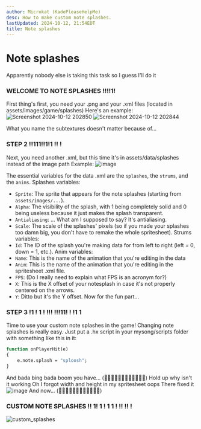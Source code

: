 ```yaml
---
author: Microkat (KadePleaseHelpMe)
desc: How to make custom note splashes.
lastUpdated: 2024-10-12, 21:54EDT
title: Note splashes
---
```

# Note splashes

Apparently nobody else is taking this task so I guess I'll do it

### WELCOME TO NOTE SPLASHES !!!!1!

First thing's first, you need your .png and your .xml files (located in assets/images/game/splashes)
Here's an example:
![Screenshot 2024-10-12 202850](https://github.com/user-attachments/assets/1d07e462-a622-49d7-bcd6-fb5862770e3e)
![Screenshot 2024-10-12 202844](https://github.com/user-attachments/assets/ea54cfae-d007-4c63-a879-50a8bfc15026)

What you name the subtextures doesn't matter because of...

### STEP 2 !!111!!1!1 !! !
Next, you need another .xml, but this time it's in assets/data/splashes instead of the image path
Example: 
![image](https://github.com/user-attachments/assets/bec625f4-7ae1-469d-982f-47bb50ba4b86)

The essential variables for the data .xml are the ``splashes``, the ``strums``, and the ``anims``.
Splashes variables:
- ``Sprite``: The sprite that appears for the note splashes (starting from ``assets/images/...``).
- ``Alpha``: The visibility of the splash, with 1 being completely solid and 0 being useless because it just makes the splash transparent.
- ``Antialiasing``: ... What am I supposed to say? It's antialiasing.
- ``Scale``: The scale of the splashes' pixels (so if you made your splashes too damn big, you don't have to remake the whole spritesheet).
Strums variables:
- ``Id``: The ID of the splash you're making data for from left to right (left = 0, down = 1, etc.).
Anim variables:
- ``Name``: This is the name of the animation that you're editing in the data
- ``Anim``: This is the name of the animation that you're editing in the spritesheet .xml file.
- ``FPS``: (Do I really need to explain what FPS is an acronym for?)
- ``X``: This is the X offset of your notesplash in case it's not properly centered on the arrows.
- ``Y``: Ditto but it's the Y offset.
Now for the fun part...

### STEP 3 !1 ! 1 ! !!! !!!11! ! !1 1

Time to use your custom note splashes in the game! Changing note splashes is really easy.
Just put a .hx script in your mysong/scripts folder with something like this in it:
```haxe
function onPlayerHit(e)
{
	e.note.splash = "sploosh";
}
```
[weed]: <> (I had to figure this out by backtracking through playstate and looking through 7 different source files)
And bada bing bada boom you have...
(🥁🥁🥁🥁🥁🥁🥁🥁🥁🥁🥁🥁)
Hold up why isn't it working
Oh I forgot width and height in my spritesheet oops
There fixed it
![image](https://github.com/user-attachments/assets/37569dd2-ebdc-43a7-a71e-6656cbdcf155)
And now...
(🥁🥁🥁🥁🥁🥁🥁🥁🥁🥁🥁🥁)

### CUSTOM NOTE SPLASHES !! 1! 1 ! 1 1  ! !! !! !

![custom_splashes](https://github.com/user-attachments/assets/f0a553bd-99c7-41cb-b92f-2df3e34ee389)
